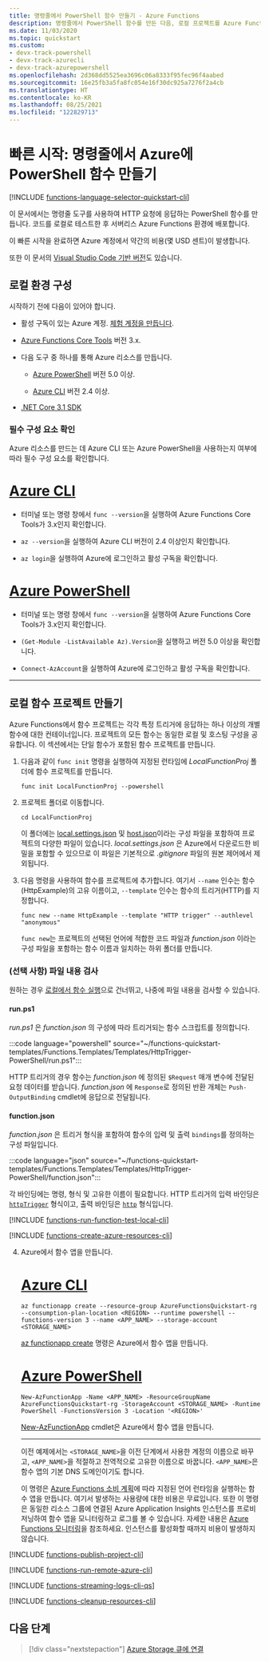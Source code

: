 ```yaml
---
title: 명령줄에서 PowerShell 함수 만들기 - Azure Functions
description: 명령줄에서 PowerShell 함수를 만든 다음, 로컬 프로젝트를 Azure Functions의 서버리스 호스팅에 게시하는 방법을 알아봅니다.
ms.date: 11/03/2020
ms.topic: quickstart
ms.custom:
- devx-track-powershell
- devx-track-azurecli
- devx-track-azurepowershell
ms.openlocfilehash: 2d368dd5525ea3696c06a8333f95fec96f4aabed
ms.sourcegitcommit: 16e25fb3a5fa8fc054e16f30dc925a7276f2a4cb
ms.translationtype: HT
ms.contentlocale: ko-KR
ms.lasthandoff: 08/25/2021
ms.locfileid: "122829713"
---
```

# <a name="quickstart-create-a-powershell-function-in-azure-from-the-command-line"></a>빠른 시작: 명령줄에서 Azure에 PowerShell 함수 만들기

[!INCLUDE [functions-language-selector-quickstart-cli](../../includes/functions-language-selector-quickstart-cli.md)]

이 문서에서는 명령줄 도구를 사용하여 HTTP 요청에 응답하는 PowerShell 함수를 만듭니다. 코드를 로컬로 테스트한 후 서버리스 Azure Functions 환경에 배포합니다.

이 빠른 시작을 완료하면 Azure 계정에서 약간의 비용(몇 USD 센트)이 발생합니다.

또한 이 문서의 [Visual Studio Code 기반 버전](create-first-function-vs-code-powershell.md)도 있습니다.

## <a name="configure-your-local-environment"></a>로컬 환경 구성

시작하기 전에 다음이 있어야 합니다.

+ 활성 구독이 있는 Azure 계정. [체험 계정을 만듭니다](https://azure.microsoft.com/free/?ref=microsoft.com&utm_source=microsoft.com&utm_medium=docs&utm_campaign=visualstudio).

+ [Azure Functions Core Tools](functions-run-local.md#v2) 버전 3.x.

+ 다음 도구 중 하나를 통해 Azure 리소스를 만듭니다.

    + [Azure PowerShell](/powershell/azure/install-az-ps) 버전 5.0 이상.

    + [Azure CLI](/cli/azure/install-azure-cli) 버전 2.4 이상.

+ [.NET Core 3.1 SDK](https://dotnet.microsoft.com/download)

### <a name="prerequisite-check"></a>필수 구성 요소 확인

Azure 리소스를 만드는 데 Azure CLI 또는 Azure PowerShell을 사용하는지 여부에 따라 필수 구성 요소를 확인합니다.

# <a name="azure-cli"></a>[Azure CLI](#tab/azure-cli)

+ 터미널 또는 명령 창에서 `func --version`을 실행하여 Azure Functions Core Tools가 3.x인지 확인합니다.

+ `az --version`을 실행하여 Azure CLI 버전이 2.4 이상인지 확인합니다.

+ `az login`을 실행하여 Azure에 로그인하고 활성 구독을 확인합니다.

# <a name="azure-powershell"></a>[Azure PowerShell](#tab/azure-powershell)

+ 터미널 또는 명령 창에서 `func --version`을 실행하여 Azure Functions Core Tools가 3.x인지 확인합니다.

+ `(Get-Module -ListAvailable Az).Version`을 실행하고 버전 5.0 이상을 확인합니다. 

+ `Connect-AzAccount`을 실행하여 Azure에 로그인하고 활성 구독을 확인합니다.

---

## <a name="create-a-local-function-project"></a>로컬 함수 프로젝트 만들기

Azure Functions에서 함수 프로젝트는 각각 특정 트리거에 응답하는 하나 이상의 개별 함수에 대한 컨테이너입니다. 프로젝트의 모든 함수는 동일한 로컬 및 호스팅 구성을 공유합니다. 이 섹션에서는 단일 함수가 포함된 함수 프로젝트를 만듭니다.

1. 다음과 같이 `func init` 명령을 실행하여 지정된 런타임에 *LocalFunctionProj* 폴더에 함수 프로젝트를 만듭니다.  

    ```console
    func init LocalFunctionProj --powershell
    ```

1. 프로젝트 폴더로 이동합니다.

    ```console
    cd LocalFunctionProj
    ```
    
    이 폴더에는 [local.settings.json](functions-develop-local.md#local-settings-file) 및 [host.json](functions-host-json.md)이라는 구성 파일을 포함하여 프로젝트의 다양한 파일이 있습니다. *local.settings.json* 은 Azure에서 다운로드한 비밀을 포함할 수 있으므로 이 파일은 기본적으로 *.gitignore* 파일의 원본 제어에서 제외됩니다.
    
1. 다음 명령을 사용하여 함수를 프로젝트에 추가합니다. 여기서 `--name` 인수는 함수(HttpExample)의 고유 이름이고, `--template` 인수는 함수의 트리거(HTTP)를 지정합니다. 

    ```console
    func new --name HttpExample --template "HTTP trigger" --authlevel "anonymous"
    ```   
    
    `func new`는 프로젝트의 선택된 언어에 적합한 코드 파일과 *function.json* 이라는 구성 파일을 포함하는 함수 이름과 일치하는 하위 폴더를 만듭니다.

### <a name="optional-examine-the-file-contents"></a>(선택 사항) 파일 내용 검사

원하는 경우 [로컬에서 함수 실행](#run-the-function-locally)으로 건너뛰고, 나중에 파일 내용을 검사할 수 있습니다.

#### <a name="runps1"></a>run.ps1

*run.ps1* 은 *function.json* 의 구성에 따라 트리거되는 함수 스크립트를 정의합니다.

:::code language="powershell" source="~/functions-quickstart-templates/Functions.Templates/Templates/HttpTrigger-PowerShell/run.ps1":::

HTTP 트리거의 경우 함수는 *function.json* 에 정의된 `$Request` 매개 변수에 전달된 요청 데이터를 받습니다. *function.json* 에 `Response`로 정의된 반환 개체는 `Push-OutputBinding` cmdlet에 응답으로 전달됩니다. 

#### <a name="functionjson"></a>function.json

*function.json* 은 트리거 형식을 포함하여 함수의 입력 및 출력 `bindings`를 정의하는 구성 파일입니다. 

:::code language="json" source="~/functions-quickstart-templates/Functions.Templates/Templates/HttpTrigger-PowerShell/function.json":::

각 바인딩에는 명령, 형식 및 고유한 이름이 필요합니다. HTTP 트리거의 입력 바인딩은 [`httpTrigger`](functions-bindings-http-webhook-trigger.md) 형식이고, 출력 바인딩은 [`http`](functions-bindings-http-webhook-output.md) 형식입니다.

[!INCLUDE [functions-run-function-test-local-cli](../../includes/functions-run-function-test-local-cli.md)]

[!INCLUDE [functions-create-azure-resources-cli](../../includes/functions-create-azure-resources-cli.md)]

4. Azure에서 함수 앱을 만듭니다.

    # <a name="azure-cli"></a>[Azure CLI](#tab/azure-cli)
        
    ```azurecli
    az functionapp create --resource-group AzureFunctionsQuickstart-rg --consumption-plan-location <REGION> --runtime powershell --functions-version 3 --name <APP_NAME> --storage-account <STORAGE_NAME>
    ```
    
    [az functionapp create](/cli/azure/functionapp#az_functionapp_create) 명령은 Azure에서 함수 앱을 만듭니다. 
    
    # <a name="azure-powershell"></a>[Azure PowerShell](#tab/azure-powershell)
    
    ```azurepowershell
    New-AzFunctionApp -Name <APP_NAME> -ResourceGroupName AzureFunctionsQuickstart-rg -StorageAccount <STORAGE_NAME> -Runtime PowerShell -FunctionsVersion 3 -Location '<REGION>'
    ```
    
    [New-AzFunctionApp](/powershell/module/az.functions/new-azfunctionapp) cmdlet은 Azure에서 함수 앱을 만듭니다. 
    
    ---
    
    이전 예제에서는 `<STORAGE_NAME>`을 이전 단계에서 사용한 계정의 이름으로 바꾸고, `<APP_NAME>`을 적절하고 전역적으로 고유한 이름으로 바꿉니다. `<APP_NAME>`은 함수 앱의 기본 DNS 도메인이기도 합니다. 
    
    이 명령은 [Azure Functions 소비 계획](consumption-plan.md)에 따라 지정된 언어 런타임을 실행하는 함수 앱을 만듭니다. 여기서 발생하는 사용량에 대한 비용은 무료입니다. 또한 이 명령은 동일한 리소스 그룹에 연결된 Azure Application Insights 인스턴스를 프로비저닝하여 함수 앱을 모니터링하고 로그를 볼 수 있습니다. 자세한 내용은 [Azure Functions 모니터링](functions-monitoring.md)을 참조하세요. 인스턴스를 활성화할 때까지 비용이 발생하지 않습니다.

[!INCLUDE [functions-publish-project-cli](../../includes/functions-publish-project-cli.md)]

[!INCLUDE [functions-run-remote-azure-cli](../../includes/functions-run-remote-azure-cli.md)]

[!INCLUDE [functions-streaming-logs-cli-qs](../../includes/functions-streaming-logs-cli-qs.md)]

[!INCLUDE [functions-cleanup-resources-cli](../../includes/functions-cleanup-resources-cli.md)]

## <a name="next-steps"></a>다음 단계

> [!div class="nextstepaction"]
> [Azure Storage 큐에 연결]

[Azure Storage 큐에 연결]: functions-add-output-binding-storage-queue-cli.md?pivots=programming-language-powershell
